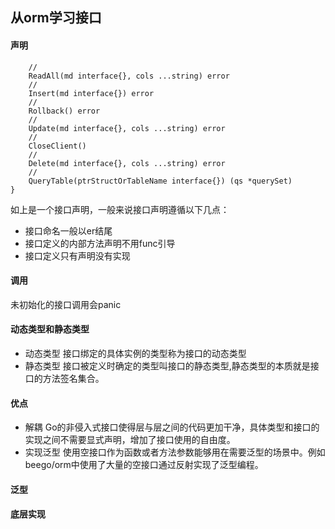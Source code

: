 ## 从orm学习接口

#### 声明

```type Ormer interface {
	//
	ReadAll(md interface{}, cols ...string) error
	//
	Insert(md interface{}) error
	//
	Rollback() error
	//
	Update(md interface{}, cols ...string) error
	//
	CloseClient()
	//
	Delete(md interface{}, cols ...string) error
	//
	QueryTable(ptrStructOrTableName interface{}) (qs *querySet)
}
```
如上是一个接口声明，一般来说接口声明遵循以下几点：
* 接口命名一般以er结尾
* 接口定义的内部方法声明不用func引导
* 接口定义只有声明没有实现

#### 调用

未初始化的接口调用会panic

#### 动态类型和静态类型

* 动态类型
  接口绑定的具体实例的类型称为接口的动态类型
* 静态类型
  接口被定义时确定的类型叫接口的静态类型,静态类型的本质就是接口的方法签名集合。


#### 优点 

* 解耦 
  Go的非侵入式接口使得层与层之间的代码更加干净，具体类型和接口的实现之间不需要显式声明，增加了接口使用的自由度。
* 实现泛型
  使用空接口作为函数或者方法参数能够用在需要泛型的场景中。例如beego/orm中使用了大量的空接口通过反射实现了泛型编程。


#### 泛型

#### 底层实现
